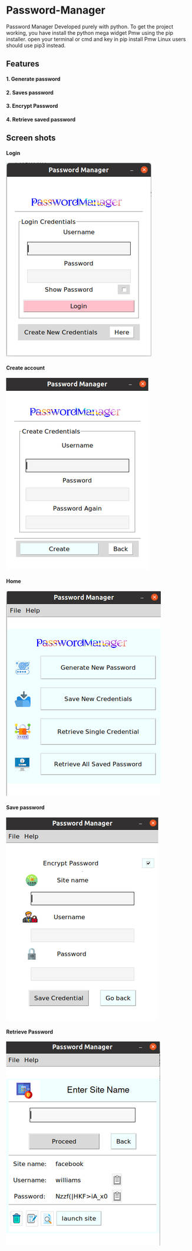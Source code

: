 # Password-Manager
Password Manager Developed purely with python.
To get the project working, you have install the python mega widget Pmw using the pip installer. open your terminal or cmd and key in
pip install Pmw
Linux users should use pip3 instead.

## Features
#### 1. Generate password
#### 2. Saves password
#### 3. Encrypt Password
#### 4. Retrieve saved password

## Screen shots

#### Login
![Alt text](/screenshot/login.png?raw=true "Optional Title")

#### Create account
![Alt text](/screenshot/create%20account.png?raw=true "Optional Title")

#### Home
![Alt text](/screenshot/home.png?raw=true "Optional Title")

#### Save password 
![Alt text](/screenshot/addpassword.png?raw=true "Optional Title")

#### Retrieve Password 
![Alt text](/screenshot/retrieve.png?raw=true "Optional Title")

